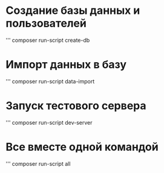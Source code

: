 # Создание базы данных и пользователей
''' composer run-script create-db

# Импорт данных в базу
''' composer run-script data-import

# Запуск тестового сервера
''' composer run-script dev-server

# Все вместе одной командой
''' composer run-script all
